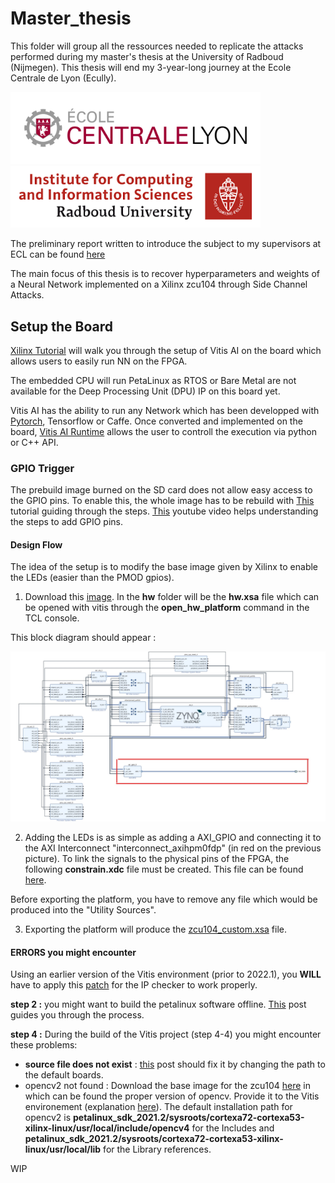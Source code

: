 # Master_thesis

This folder will group all the ressources needed to replicate the attacks performed during my master's thesis at the University of Radboud (Nijmegen). This thesis will end my 3-year-long journey at the Ecole Centrale de Lyon (Ecully).

<img src="./images/logo-ecl-rectangle-quadri-print.jpg" width="400"><img src="./images/logoradboud.png" width=400>

The preliminary report written to introduce the subject to my supervisors at ECL can be found [here](Preliminary_report.pdf)

The main focus of this thesis is to recover hyperparameters and weights of a Neural Network implemented on a Xilinx zcu104 through Side Channel Attacks.

## Setup the Board

[Xilinx Tutorial](https://github.com/Xilinx/Vitis-AI) will walk you through the setup of Vitis AI on the board which allows users to easily run NN on the FPGA.

The embedded CPU will run PetaLinux as RTOS or Bare Metal are not available for the Deep Processing Unit (DPU) IP on this board yet.

Vitis AI has the ability to run any Network which has been developped with [Pytorch](https://github.com/Xilinx/Vitis-AI-Tutorials/tree/master/Design_Tutorials/09-mnist_pyt), Tensorflow or Caffe. Once converted and implemented on the board, [Vitis AI Runtime](https://github.com/Xilinx/Vitis-AI/tree/master/demo/VART) allows the user to controll the execution via python or C++ API.

### GPIO Trigger

The prebuild image burned on the SD card does not allow easy access to the GPIO pins. To enable this, the whole image has to be rebuild with [This](https://github.com/Xilinx/Vitis-Tutorials/tree/2021.2/Vitis_Platform_Creation/Introduction/02-Edge-AI-ZCU104) tutorial guiding through the steps. [This](https://www.youtube.com/watch?v=CHsidFIXUEE) youtube video helps understanding the steps to add GPIO pins.

#### Design Flow

The idea of the setup is to modify the base image given by Xilinx to enable the LEDs (easier than the PMOD gpios). 

1. Download this [image](https://www.xilinx.com/support/download/index.html/content/xilinx/en/downloadNav/embedded-platforms/2021-2.html). In the **hw** folder will be the **hw.xsa** file which can be opened with vitis through the **open_hw_platform** command in the TCL console. 

This block diagram should appear :

<img src="./images/block_diagram_modified.jpg" width="900">


2. Adding the LEDs is as simple as adding a AXI_GPIO and connecting it to the AXI Interconnect "interconnect_axihpm0fdp" (in red on the previous picture).
To link the signals to the physical pins of the FPGA, the following **constrain.xdc** file must be created. This file can be found [here](./platform_files/constrain.xdc).

Before exporting the platform, you have to remove any file which would be produced into the "Utility Sources".

3. Exporting the platform will produce the [zcu104_custom.xsa](./platform_files/zcu104_custom_2.xsa) file.


#### ERRORS you might encounter

Using an earlier version of the Vitis environment (prior to 2022.1), you **WILL** have to apply this [patch](https://support.xilinx.com/s/article/76960?language=en_US) for the IP checker to work properly. 

**step 2 :** you might want to build the petalinux software offline. [This](https://support.xilinx.com/s/article/2021-1-PetaLinux?language=en_US) post guides you through the process.

**step 4 :** During the build of the Vitis project (step 4-4) you might encounter these problems:
- **source file does not exist** : [this](https://support.xilinx.com/s/question/0D52E00006hpRgHSAU/vitis-ide-error-v-60602-source-file-does-not-exist?language=en_US) post should fix it by changing the path to the default boards.
- opencv2 not found : Download the base image for the zcu104 [here](https://www.xilinx.com/support/download/index.html/content/xilinx/en/downloadNav/embedded-platforms/2021-2.html) in which can be found the proper version of opencv. Provide it to the Vitis environement (explanation [here](https://support.xilinx.com/s/question/0D52E00006hpPCUSA2/vitis-vision-libraries-error-on-build?language=en_US)). The default installation path for opencv2 is **petalinux_sdk_2021.2/sysroots/cortexa72-cortexa53-xilinx-linux/usr/local/include/opencv4** for the Includes and  **petalinux_sdk_2021.2/sysroots/cortexa72-cortexa53-xilinx-linux/usr/local/lib** for the Library references.





WIP

